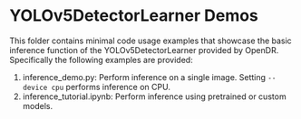 # YOLOv5DetectorLearner Demos

This folder contains minimal code usage examples that showcase the basic inference function of the YOLOv5DetectorLearner 
provided by OpenDR. Specifically the following examples are provided:
1. inference_demo.py: Perform inference on a single image. Setting `--device cpu` performs inference on CPU.
2. inference_tutorial.ipynb: Perform inference using pretrained or custom models.